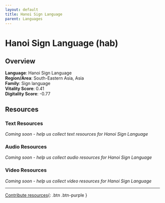 ```yaml
---
layout: default
title: Hanoi Sign Language
parent: Languages
---
```


# Hanoi Sign Language (hab)

## Overview

**Language**: Hanoi Sign Language  
**Region/Area**: South-Eastern Asia, Asia  
**Family**: Sign language  
**Vitality Score**: 0.41  
**Digitality Score**: -0.77  

## Resources

### Text Resources
*Coming soon - help us collect text resources for Hanoi Sign Language*

### Audio Resources
*Coming soon - help us collect audio resources for Hanoi Sign Language*

### Video Resources
*Coming soon - help us collect video resources for Hanoi Sign Language*

---

[Contribute resources](https://fairtrain.github.io/){: .btn .btn-purple }
